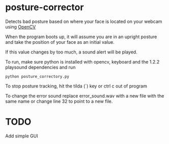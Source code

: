 # posture-corrector
Detects bad posture based on where your face is located on your webcam using [OpenCV](#https://opencv.org/)

When the program boots up, it will assume you are in an upright posture and take the position of your face as an initial value.

If this value changes by too much, a sound alert will be played.

To run, make sure python is installed with opencv, keyboard and the 1.2.2 playsound dependencies and run

`python posture_correctory.py`

To stop posture tracking, hit the tilda (`) key or ctrl c out of program

To change the error sound replace error_sound.wav with a new file with the same name or change line 32 to point to a new file.


# TODO
Add simple GUI




